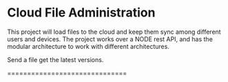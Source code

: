 Cloud File Administration
==============================

This project will load files to the cloud and keep them sync among different users and devices. 
The project works over a NODE rest API, and has the modular architecture to work with different architectures.

Send a file get the latest versions. 

==============================
